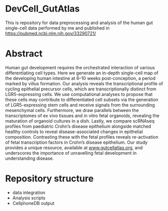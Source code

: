 # DevCell_GutAtlas
This is repository for data preprocessing and analysis of the human gut single-cell data performed by me and published in https://pubmed.ncbi.nlm.nih.gov/33290721/

# Abstract 
Human gut development requires the orchestrated interaction of various differentiating cell types. Here we generate an in-depth single-cell map of the developing human intestine at 6–10 weeks post-conception, a period marked by villus formation. Our analysis reveals the transcriptional profile of cycling epithelial precursor cells, which are transcriptionally distinct from LGR5-expressing cells. We use computational analyses to propose that these cells may contribute to differentiated cell subsets via the generation of LGR5-expressing stem cells and receive signals from the surrounding mesenchymal cells. Furthermore, we draw parallels between the transcriptomes of ex vivo tissues and in vitro fetal organoids, revealing the maturation of organoid cultures in a dish. Lastly, we compare scRNAseq profiles from paediatric Crohn’s disease epithelium alongside matched healthy controls to reveal disease-associated changes in epithelial composition. Contrasting these with the fetal profiles reveals re-activation of fetal transcription factors in Crohn’s disease epithelium. Our study provides a unique resource, available at www.gutcellatlas.org, and underscores the importance of unravelling fetal development in understanding disease.

# Repository structure
- data integration
- Analysis scripts
- CellphoneDB output
